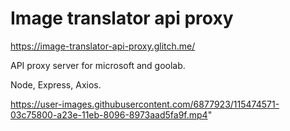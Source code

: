 # Image translator api proxy

https://image-translator-api-proxy.glitch.me/

API proxy server for microsoft and goolab.

Node, Express, Axios.




https://user-images.githubusercontent.com/6877923/115474571-03c75800-a23e-11eb-8096-8973aad5fa9f.mp4"
